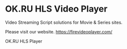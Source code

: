 # OK.RU HLS Video Player

Video Streaming Script solutions for Movie & Series sites.

Please visit our website. https://firevideoplayer.com/

OK.RU HLS Player
